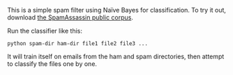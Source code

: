 
This is a simple spam filter using Naïve Bayes for classification. To
try it out, download [the SpamAssassin public
corpus](http://spamassassin.apache.org/publiccorpus/).

Run the classifier like this:

    python spam-dir ham-dir file1 file2 file3 ...

It will train itself on emails from the ham and spam directories, then
attempt to classify the files one by one.